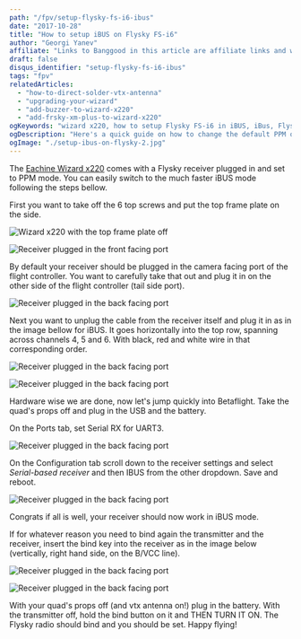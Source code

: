 ```yaml
---
path: "/fpv/setup-flysky-fs-i6-ibus"
date: "2017-10-28"
title: "How to setup iBUS on Flysky FS-i6"
author: "Georgi Yanev"
affiliate: "Links to Banggood in this article are affiliate links and would support the blog if used to make a purchase."
draft: false
disqus_identifier: "setup-flysky-fs-i6-ibus"
tags: "fpv"
relatedArticles:
  - "how-to-direct-solder-vtx-antenna"
  - "upgrading-your-wizard"
  - "add-buzzer-to-wizard-x220"
  - "add-frsky-xm-plus-to-wizard-x220"
ogKeywords: "wizard x220, how to setup Flysky FS-i6 in iBUS, iBus, Flysky, FS-i6"
ogDescription: "Here's a quick guide on how to change the default PPM on your Flysky FS-i6 receiver to the much faster iBUS. No soldering required."
ogImage: "./setup-ibus-on-flysky-2.jpg"
---
```


The [Eachine Wizard x220][1] comes with a Flysky receiver plugged in and set to PPM mode. You can easily switch to the much faster iBUS mode following the steps bellow.

First you want to take off the 6 top screws and put the top frame plate on the side.

![Wizard x220 with the top frame plate off](setup-ibus-on-flysky-1.jpg)

![Receiver plugged in the front facing port](setup-ibus-on-flysky-2.jpg)

By default your receiver should be plugged in the camera facing port of the flight controller. You want to carefully take that out and plug it in on the other side of the flight controller (tail side port).

![Receiver plugged in the back facing port](setup-ibus-on-flysky-3.jpg)

Next you want to unplug the cable from the receiver itself and plug it in as in the image bellow for iBUS. It goes horizontally into the top row, spanning across channels 4, 5 and 6. With black, red and white wire in that corresponding order.

![Receiver plugged in the back facing port](setup-ibus-on-flysky-4.jpg)

![Receiver plugged in the back facing port](setup-ibus-on-flysky-5.jpg)

Hardware wise we are done, now let's jump quickly into Betaflight. Take the quad's props off and plug in the USB and the battery.

On the Ports tab, set Serial RX for UART3.

![Receiver plugged in the back facing port](setup-ibus-on-flysky-7.jpg)

On the Configuration tab scroll down to the receiver settings and select _Serial-based receiver_ and then IBUS from the other dropdown. Save and reboot.

![Receiver plugged in the back facing port](setup-ibus-on-flysky-6.jpg)

Congrats if all is well, your receiver should now work in iBUS mode.

If for whatever reason you need to bind again the transmitter and the receiver, insert the bind key into the receiver as in the image below (vertically, right hand side, on the B/VCC line).

![Receiver plugged in the back facing port](setup-ibus-on-flysky-8.jpg)

![Receiver plugged in the back facing port](setup-ibus-on-flysky-9.jpg)

With your quad's props off (and vtx antenna on!) plug in the battery. With the transmitter off, hold the bind button on it and THEN TURN IT ON. The Flysky radio should bind and you should be set. Happy flying!

[0]: Linkslist
[1]: https://goo.gl/jh6R41
